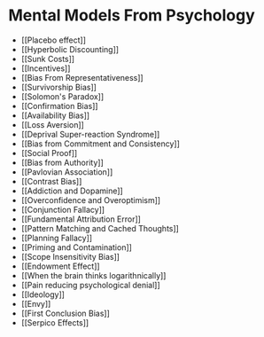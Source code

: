 # Mental Models From Psychology

- [[Placebo effect]]
- [[Hyperbolic Discounting]]
- [[Sunk Costs]]
- [[Incentives]]
- [[Bias From Representativeness]]
- [[Survivorship Bias]]
- [[Solomon's Paradox]]
- [[Confirmation Bias]]
- [[Availability Bias]]
- [[Loss Aversion]]
- [[Deprival Super-reaction Syndrome]]
- [[Bias from Commitment and Consistency]]
- [[Social Proof]]
- [[Bias from Authority]]
- [[Pavlovian Association]]
- [[Contrast Bias]]
- [[Addiction and Dopamine]]
- [[Overconfidence and Overoptimism]]
- [[Conjunction Fallacy]] 
- [[Fundamental Attribution Error]]
- [[Pattern Matching and Cached Thoughts]]
- [[Planning Fallacy]]
- [[Priming and Contamination]]
- [[Scope Insensitivity Bias]]
- [[Endowment Effect]]
- [[When the brain thinks logarithnically]]
- [[Pain reducing psychological denial]]
- [[Ideology]]
- [[Envy]]
- [[First Conclusion Bias]]
-  [[Serpico Effects]]